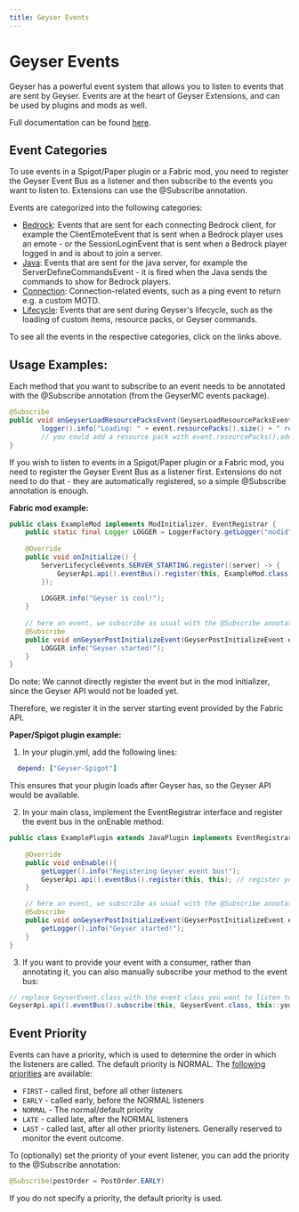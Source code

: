 ```yaml
---
title: Geyser Events
---
```


# Geyser Events
Geyser has a powerful event system that allows you to listen to events that are sent by Geyser. Events are at the heart of Geyser Extensions, and can be used by plugins and mods as well.

Full documentation can be found [here](https://github.com/GeyserMC/Geyser/tree/master/api/src/main/java/org/geysermc/geyser/api/event).

## Event Categories
To use events in a Spigot/Paper plugin or a Fabric mod, you need to register the Geyser Event Bus as a listener and then subscribe to the events you want to listen to.
Extensions can use the @Subscribe annotation.

Events are categorized into the following categories:
- [Bedrock](https://github.com/GeyserMC/Geyser/tree/master/api/src/main/java/org/geysermc/geyser/api/event/bedrock): Events that are sent for each connecting Bedrock client,
  for example the ClientEmoteEvent that is sent when a Bedrock player uses an emote - or the SessionLoginEvent that is sent when a Bedrock player logged in and is about to join a server.
- [Java](https://github.com/GeyserMC/Geyser/tree/master/api/src/main/java/org/geysermc/geyser/api/event/java): Events that are sent for the java server, for example
  the ServerDefineCommandsEvent - it is fired when the Java sends the commands to show for Bedrock players.
- [Connection](https://github.com/GeyserMC/Geyser/tree/master/api/src/main/java/org/geysermc/geyser/api/event/connection): Connection-related events, such as a ping event to return e.g. a custom MOTD.
- [Lifecycle](https://github.com/GeyserMC/Geyser/tree/master/api/src/main/java/org/geysermc/geyser/api/event/lifecycle): Events that are sent during Geyser's lifecycle, such as the loading of custom items, resource packs, or Geyser commands.

To see all the events in the respective categories, click on the links above.

## Usage Examples:

Each method that you want to subscribe to an event needs to be annotated with the @Subscribe annotation (from the GeyserMC events package).
```java
@Subscribe
public void onGeyserLoadResourcePacksEvent(GeyserLoadResourcePacksEvent event) {
        logger().info("Loading: " + event.resourcePacks().size() + " resource packs.");
        // you could add a resource pack with event.resourcePacks().add(path-to-pack)
}
```
If you wish to listen to events in a Spigot/Paper plugin or a Fabric mod, you need to register the Geyser Event Bus as a listener first.
Extensions do not need to do that - they are automatically registered, so a simple @Subscribe annotation is enough.

**Fabric mod example:**
```java
public class ExampleMod implements ModInitializer, EventRegistrar {
    public static final Logger LOGGER = LoggerFactory.getLogger("modid");
    
    @Override 
    public void onInitialize() {
        ServerLifecycleEvents.SERVER_STARTING.register((server) -> {
            GeyserApi.api().eventBus().register(this, ExampleMod.class); // register your mod & this class as a listener
        });
        
        LOGGER.info("Geyser is cool!");
    }
    
    // here an event, we subscribe as usual with the @Subscribe annotation
    @Subscribe 
    public void onGeyserPostInitializeEvent(GeyserPostInitializeEvent eventad {
        LOGGER.info("Geyser started!");
    }
}
```
<div class="alert alert-info" role="alert">
	Do note: We cannot directly register the event but in the mod initializer, since the Geyser API would not be loaded yet.
</div>

Therefore, we register it in the server starting event provided by the Fabric API.

**Paper/Spigot plugin example:**

1. In your plugin.yml, add the following lines:
```yaml
  depend: ["Geyser-Spigot"]
```
This ensures that your plugin loads after Geyser has, so the Geyser API would be available.

2. In your main class, implement the EventRegistrar interface and register the event bus in the onEnable method:
```java
public class ExamplePlugin extends JavaPlugin implements EventRegistrar {
    
    @Override
    public void onEnable(){
        getLogger().info("Registering Geyser event bus!");
        GeyserApi.api().eventBus().register(this, this); // register your plugin & this class as a listener
    }

    // here an event, we subscribe as usual with the @Subscribe annotation
    @Subscribe
    public void onGeyserPostInitializeEvent(GeyserPostInitializeEvent event) {
        getLogger().info("Geyser started!");
    }
}
```
3. If you want to provide your event with a consumer, rather than annotating it, you can also manually subscribe your method to the event bus:
```java
// replace GeyserEvent.class with the event class you want to listen to
GeyserApi.api().eventBus().subscribe(this, GeyserEvent.class, this::yourMethod);
```

## Event Priority
Events can have a priority, which is used to determine the order in which the listeners are called. The default priority is NORMAL.
The [following priorities](https://github.com/GeyserMC/Events/blob/master/src/main/java/org/geysermc/event/PostOrder.java) are available:
- ```FIRST``` - called first, before all other listeners
- ```EARLY``` - called early, before the NORMAL listeners
- ```NORMAL``` - The normal/default priority
- ```LATE``` - called late, after the NORMAL listeners
- ```LAST``` - called last, after all other priority listeners. Generally reserved to monitor the event outcome.

To (optionally) set the priority of your event listener, you can add the priority to the @Subscribe annotation:
```java
@Subscribe(postOrder = PostOrder.EARLY)
```
If you do not specify a priority, the default priority is used.
